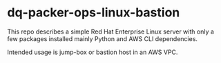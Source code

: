 # dq-packer-ops-linux-bastion

This repo describes a simple Red Hat Enterprise Linux server with only a few packages installed mainly Python and AWS CLI dependencies.

Intended usage is jump-box or bastion host in an AWS VPC.
